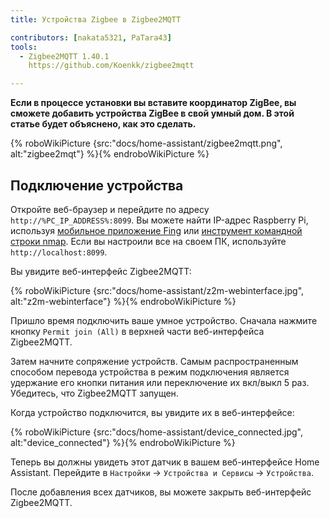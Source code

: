 ```yaml
---
title: Устройства Zigbee в Zigbee2MQTT

contributors: [nakata5321, PaTara43]
tools:
  - Zigbee2MQTT 1.40.1
    https://github.com/Koenkk/zigbee2mqtt

---
```


**Если в процессе установки вы вставите координатор ZigBee, вы сможете добавить устройства ZigBee в свой умный дом. В этой статье будет объяснено, как это сделать.**

{% roboWikiPicture {src:"docs/home-assistant/zigbee2mqtt.png", alt:"zigbee2mqt"} %}{% endroboWikiPicture %}

## Подключение устройства

Откройте веб-браузер и перейдите по адресу `http://%PC_IP_ADDRESS%:8099`. Вы можете найти IP-адрес Raspberry Pi, используя [мобильное приложение Fing](https://www.fing.com/products) или [инструмент командной строки nmap](https://vitux.com/find-devices-connected-to-your-network-with-nmap/). Если вы настроили все на своем ПК, используйте `http://localhost:8099`.

Вы увидите веб-интерфейс Zigbee2MQTT:


{% roboWikiPicture {src:"docs/home-assistant/z2m-webinterface.jpg", alt:"z2m-webinterface"} %}{% endroboWikiPicture %}


Пришло время подключить ваше умное устройство.
Сначала нажмите кнопку `Permit join (All)` в верхней части веб-интерфейса Zigbee2MQTT.

Затем начните сопряжение устройств. Самым распространенным способом перевода устройства в режим подключения является удержание его кнопки питания или переключение их вкл/выкл 5 раз. Убедитесь, что Zigbee2MQTT запущен.

Когда устройство подключится, вы увидите их в веб-интерфейсе:

{% roboWikiPicture {src:"docs/home-assistant/device_connected.jpg", alt:"device_connected"} %}{% endroboWikiPicture %}

Теперь вы должны увидеть этот датчик в вашем веб-интерфейсе Home Assistant. Перейдите в `Настройки` -> `Устройства и Сервисы` -> `Устройства`. 

После добавления всех датчиков, вы можете закрыть веб-интерфейс Zigbee2MQTT.